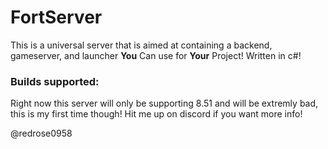 # FortServer
This is a universal server that is aimed at containing a backend, gameserver, and launcher **You** Can use for **Your** Project! Written in c#!
### Builds supported:
Right now this server will only be supporting 8.51 and will be extremly bad, this is my first time though!
Hit me up on discord if you want more info!


@redrose0958
